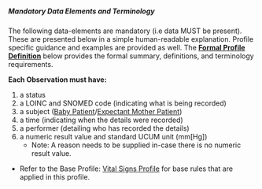 ##### Mandatory Data Elements and Terminology


The following data-elements are mandatory (i.e data MUST be present). These are presented below in a simple human-readable explanation.  Profile specific guidance and examples are provided as well.  The [**Formal Profile Definition**](#profile) below provides the  formal summary, definitions, and  terminology requirements.  

**Each Observation must have:**

1.  a status  
1.  a LOINC and SNOMED code (indicating what is being recorded)
1.  a subject ([Baby Patient]/[Expectant Mother Patient])
1.  a time (indicating when the details were recorded)
1.	a performer (detailing who has recorded the details)
1.  a numeric result value and standard UCUM unit (mm[Hg])
    -   Note: A reason needs to be supplied in-case there is no numeric result value.


	
	
* Refer to the Base Profile: [Vital Signs Profile](http://hl7.org/fhir/STU3/bp.html) for base rules that are applied in this profile. 	


[Expectant Mother Patient]: StructureDefinition-ncdhc-patient-expectant-mother.html	
[Baby Patient]: StructureDefinition-ncdhc-patient-baby.html		